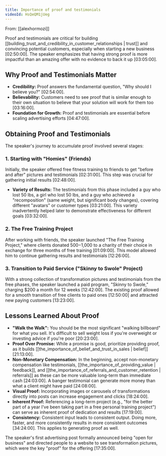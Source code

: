 ```yaml
---
title: Importance of proof and testimonials
videoId: HsQeQM1jUeg
---
```


From: [[alexhormozi]] <br/> 

Proof and testimonials are critical for building [[building_trust_and_credibility_in_customer_relationships | trust]] and convincing potential customers, especially when starting a new business <a class="yt-timestamp" data-t="02:50:00">[02:50:00]</a>. The speaker emphasizes that having strong proof is more impactful than an amazing offer with no evidence to back it up <a class="yt-timestamp" data-t="03:05:00">[03:05:00]</a>.

## Why Proof and Testimonials Matter
*   **Credibility:** Proof answers the fundamental question, "Why should I believe you?" <a class="yt-timestamp" data-t="02:54:00">[02:54:00]</a>.
*   **Believability:** Customers need to see proof that is similar enough to their own situation to believe that your solution will work for them too <a class="yt-timestamp" data-t="03:16:00">[03:16:00]</a>.
*   **Foundation for Growth:** Proof and testimonials are essential before scaling advertising efforts <a class="yt-timestamp" data-t="04:47:00">[04:47:00]</a>.

## Obtaining Proof and Testimonials
The speaker's journey to accumulate proof involved several stages:

### 1. Starting with "Homies" (Friends)
Initially, the speaker offered free fitness training to friends to get "before and after" pictures and testimonials <a class="yt-timestamp" data-t="02:31:00">[02:31:00]</a>. This step was crucial for gathering initial results <a class="yt-timestamp" data-t="02:48:00">[02:48:00]</a>.
*   **Variety of Results:** The testimonials from this phase included a guy who lost 50 lbs, a girl who lost 50 lbs, and a guy who achieved a "recomposition" (same weight, but significant body changes), covering different "avatars" or customer types <a class="yt-timestamp" data-t="03:21:00">[03:21:00]</a>. This variety inadvertently helped later to demonstrate effectiveness for different goals <a class="yt-timestamp" data-t="03:32:00">[03:32:00]</a>.

### 2. The Free Training Project
After working with friends, the speaker launched "The Free Training Project," where clients donated $500-$1,000 to a charity of their choice in exchange for three months of free training <a class="yt-timestamp" data-t="01:09:00">[01:09:00]</a>. This model allowed him to continue gathering results and testimonials <a class="yt-timestamp" data-t="12:26:00">[12:26:00]</a>.

### 3. Transition to Paid Service ("Skinny to Swole" Project)
With a strong collection of transformation pictures and testimonials from the free phases, the speaker launched a paid program, "Skinny to Swole," charging $200 a month for 12 weeks <a class="yt-timestamp" data-t="12:42:00">[12:42:00]</a>. The existing proof allowed for a smooth transition of free clients to paid ones <a class="yt-timestamp" data-t="12:50:00">[12:50:00]</a> and attracted new paying customers <a class="yt-timestamp" data-t="13:23:00">[13:23:00]</a>.

## Lessons Learned About Proof
*   **"Walk the Walk":** You should be the most significant "walking billboard" for what you sell. It's difficult to sell weight loss if you're overweight or investing advice if you're poor <a class="yt-timestamp" data-t="20:23:00">[20:23:00]</a>.
*   **Proof Over Promise:** While a promise is good, prioritize providing proof, as it builds [[the_importance_of_belief_and_trust_in_sales | belief]] <a class="yt-timestamp" data-t="21:13:00">[21:13:00]</a>.
*   **Non-Monetary Compensation:** In the beginning, accept non-monetary compensation like testimonials, [[the_importance_of_providing_value | feedback]], and [[the_importance_of_referrals_and_customer_retention | referrals]] as these can be more valuable long-term than immediate cash <a class="yt-timestamp" data-t="24:03:00">[24:03:00]</a>. A banger testimonial can generate more money than what a client might have paid <a class="yt-timestamp" data-t="24:08:00">[24:08:00]</a>.
*   **Visual Proof:** Incorporating images or carousels of transformations directly into posts can increase engagement and clicks <a class="yt-timestamp" data-t="18:24:00">[18:24:00]</a>.
*   **Inherent Proof:** Referencing a long-term project (e.g., "for the better part of a year I've been taking part in a free personal training project") can serve as inherent proof of dedication and results <a class="yt-timestamp" data-t="17:19:00">[17:19:00]</a>.
*   **Consistency:** Consistent input leads to consistent output. Doing more, faster, and more consistently results in more consistent outcomes <a class="yt-timestamp" data-t="34:24:00">[34:24:00]</a>. This applies to generating proof as well.

The speaker's first advertising post formally announced being "open for business" and directed people to a website to see transformation pictures, which were the key "proof" for the offering <a class="yt-timestamp" data-t="17:35:00">[17:35:00]</a>.